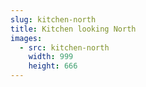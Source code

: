 ```yaml
---
slug: kitchen-north
title: Kitchen looking North
images:
  - src: kitchen-north
    width: 999
    height: 666
---
```

